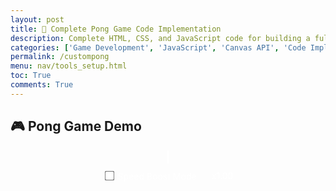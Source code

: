 ```yaml
---
layout: post
title: 🏓 Complete Pong Game Code Implementation
description: Complete HTML, CSS, and JavaScript code for building a fully functional 2-player Pong game
categories: ['Game Development', 'JavaScript', 'Canvas API', 'Code Implementation']
permalink: /custompong
menu: nav/tools_setup.html
toc: True
comments: True
---
```


## 🎮 Pong Game Demo

<div class="game-canvas-container" style="text-align:center;">
  <canvas id="pongCanvas" width="800" height="500"></canvas>
  <br>
  <button id="restartBtn">Restart Game</button>

  <!-- Commit #3: New SpeedBoostMode controls -->
  <div id="controls" style="margin-top:12px;">
    <label style="color:#fff; user-select:none;">
      <input type="checkbox" id="boostToggle"> Speed Boost Mode
    </label>
    <span id="boostStatus" style="color:#fff; margin-left:12px;">x1.00</span>
  </div>
</div>

<style>
  .game-canvas-container {
    margin-top: 20px;
  }
  #pongCanvas {
    border: 2px solid #fff;
    background: #000;
  }
  #restartBtn {
    display: none;
    margin-top: 15px;
    padding: 10px 20px;
    font-size: 18px;
    border: none;
    border-radius: 6px;
    background: #4caf50;
    color: white;
    cursor: pointer;
  }
  #restartBtn:hover {
    background: #45a049;
  }

  /* Commit #3: New CSS for SpeedBoostMode controls */
  #controls {
    display: inline-flex;
    align-items: center;
    gap: 12px;
  }
  #controls input { transform: scale(1.2); cursor: pointer; }
  #controls label { cursor: pointer; }
</style>

<script>
const canvas = document.getElementById('pongCanvas');
const ctx = canvas.getContext('2d');

const paddleWidth = 5, paddleHeight = 70;
let player1Y = (canvas.height - paddleHeight) / 2;
let player2Y = (canvas.height - paddleHeight) / 2;
const paddleSpeed = 7;

let ballX, ballY, ballSpeedX, ballSpeedY, ballRadius = 10;
let ballColor = "#fff"; // NEW: track ball color

let player1Score = 0, player2Score = 0;
const winningScore = 10;
let gameOver = false;

const restartBtn = document.getElementById('restartBtn');

function initBall() {
  ballX = canvas.width/2;
  ballY = canvas.height/2;
  ballSpeedX = Math.random() > 0.5 ? 5 : -5;
  ballSpeedY = (Math.random() * 4) - 2;
  ballColor = getRandomColor(); // NEW: randomize at serve
}

function drawRect(x, y, w, h, color) {
  ctx.fillStyle = color;
  ctx.fillRect(x, y, w, h);
}

function drawCircle(x, y, r, color) {
  ctx.fillStyle = color;
  ctx.beginPath();
  ctx.arc(x, y, r, 0, Math.PI*2, false);
  ctx.closePath();
  ctx.fill();
}

function drawText(text, x, y, color="white") {
  ctx.fillStyle = color;
  ctx.font = "30px Arial";
  ctx.fillText(text, x, y);
}

function draw() {
  // background
  drawRect(0, 0, canvas.width, canvas.height, "#000");

  // paddles
  drawRect(0, player1Y, paddleWidth, paddleHeight, "#fff");
  drawRect(canvas.width - paddleWidth, player2Y, paddleWidth, paddleHeight, "#fff");

  // ball
  drawCircle(ballX, ballY, ballRadius, ballColor); // UPDATED: use ballColor

  // scores
  drawText(player1Score, canvas.width/4, 50);
  drawText(player2Score, 3*canvas.width/4, 50);

  if(gameOver) {
    drawText("Game Over", canvas.width/2 - 80, canvas.height/2 - 20, "red");
    drawText(
      player1Score >= winningScore ? "Player 1 Wins!" : "Player 2 Wins!",
      canvas.width/2 - 120,
      canvas.height/2 + 20,
      "yellow"
    );
  }
}

function update() {
  if (gameOver) return;

  ballX += ballSpeedX;
  ballY += ballSpeedY;

  // top/bottom collision
  if(ballY + ballRadius > canvas.height || ballY - ballRadius < 0) {
    ballSpeedY = -ballSpeedY;
  }

  // player1 paddle collision
  if(ballX - ballRadius < paddleWidth &&
     ballY > player1Y && ballY < player1Y + paddleHeight) {
    ballSpeedX = -ballSpeedX;
    let deltaY = ballY - (player1Y + paddleHeight/2);
    ballSpeedY = deltaY * 0.3;
    ballColor = getRandomColor(); // NEW: change color on hit
  }

  // player2 paddle collision
  if(ballX + ballRadius > canvas.width - paddleWidth &&
     ballY > player2Y && ballY < player2Y + paddleHeight) {
    ballSpeedX = -ballSpeedX;
    let deltaY = ballY - (player2Y + paddleHeight/2);
    ballSpeedY = deltaY * 0.3;
    ballColor = getRandomColor(); // NEW: change color on hit
  }

  // scoring
  if(ballX - ballRadius < 0) {
    player2Score++;
    if(player2Score >= winningScore) {
      gameOver = true;
      restartBtn.style.display = "inline-block";
    }
    initBall();
  } else if(ballX + ballRadius > canvas.width) {
    player1Score++;
    if(player1Score >= winningScore) {
      gameOver = true;
      restartBtn.style.display = "inline-block";
    }
    initBall();
  }
}

// Player controls
const keys = {};
document.addEventListener("keydown", e => keys[e.key] = true);
document.addEventListener("keyup", e => keys[e.key] = false);

function handleInput() {
  // Player 1 (W / S)
  if(keys["w"] && player1Y > 0) player1Y -= paddleSpeed;
  if(keys["s"] && player1Y + paddleHeight < canvas.height) player1Y += paddleSpeed;

  // Player 2 (I / K)
  if(keys["i"] && player2Y > 0) player2Y -= paddleSpeed;
  if(keys["k"] && player2Y + paddleHeight < canvas.height) player2Y += paddleSpeed;
}

function gameLoop() {
  update();
  handleInput();
  draw();
  requestAnimationFrame(gameLoop);
}

restartBtn.addEventListener("click", () => {
  player1Score = 0;
  player2Score = 0;
  player1Y = (canvas.height - paddleHeight) / 2;
  player2Y = (canvas.height - paddleHeight) / 2;
  gameOver = false;
  restartBtn.style.display = "none";
  initBall();
});

function getRandomColor() { // NEW: helper for random colors
  const letters = "0123456789ABCDEF";
  let color = "#";
  for (let i = 0; i < 6; i++) {
    color += letters[Math.floor(Math.random() * 16)];
  }
  return color;
}

initBall();
gameLoop();
</script>

